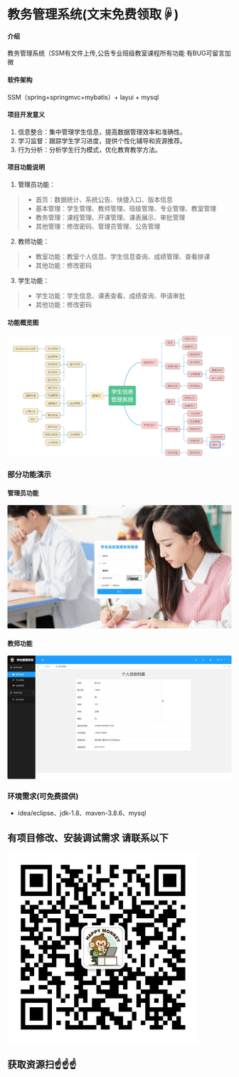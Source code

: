 # 教务管理系统(文末免费领取☟)

#### 介绍
教务管理系统（SSM有文件上传,公告专业班级教室课程所有功能
有BUG可留言加微

#### 软件架构
SSM（spring+springmvc+mybatis）+ layui + mysql


#### 项目开发意义

1.  信息整合：集中管理学生信息，提高数据管理效率和准确性。
2.  学习监督：跟踪学生学习进度，提供个性化辅导和资源推荐。
3.  行为分析：分析学生行为模式，优化教育教学方法。

#### 项目功能说明
1.  管理员功能：
> + 首页：数据统计、系统公告、快捷入口、版本信息
> + 基本管理：学生管理、教师管理、班级管理、专业管理、教室管理
> + 教务管理：课程管理、开课管理、课表展示、审批管理
> + 其他管理：修改密码、管理员管理、公告管理
2.  教师功能：
> + 教室功能：教室个人信息、学生信息查询、成绩管理、查看排课
> + 其他功能：修改密码
3.  学生功能：
> + 学生功能：学生信息、课表查看、成绩查询、申请审批
> + 其他功能：修改密码


#### 功能概览图
![输入图片说明](photo/%E5%8A%9F%E8%83%BD%E5%9B%BE.png)

### 部分功能演示
#### 管理员功能
![输入图片说明](photo/%E7%AE%A1%E7%90%86%E5%91%98%E5%8A%9F%E8%83%BD.gif)

#### 教师功能
![输入图片说明](photo/%E6%95%99%E5%B8%88%E5%8A%9F%E8%83%BD.gif)


### 环境需求(可免费提供)
- idea/eclipse、jdk-1.8、maven-3.8.6、mysql

## 有项目修改、安装调试需求 请联系以下
![关注免费领](联系.png)

## 获取资源扫☝☝☝



